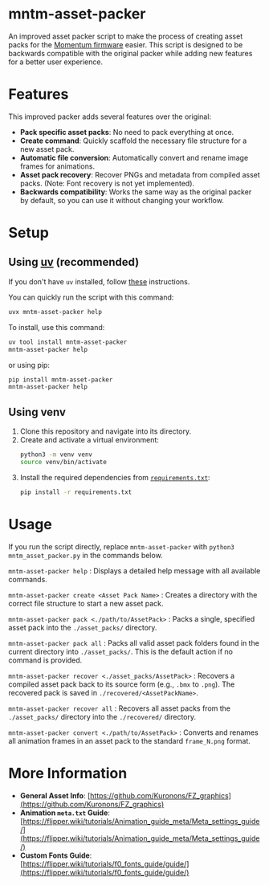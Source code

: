 # mntm-asset-packer

An improved asset packer script to make the process of creating asset packs for the [Momentum firmware](https://momentum-fw.dev/) easier. This script is designed to be backwards compatible with the original packer while adding new features for a better user experience.

# Features

This improved packer adds several features over the original:

-   **Pack specific asset packs**: No need to pack everything at once.
-   **Create command**: Quickly scaffold the necessary file structure for a new asset pack.
-   **Automatic file conversion**: Automatically convert and rename image frames for animations.
-   **Asset pack recovery**: Recover PNGs and metadata from compiled asset packs. (Note: Font recovery is not yet implemented).
-   **Backwards compatibility**: Works the same way as the original packer by default, so you can use it without changing your workflow.

# Setup

## Using [uv](https://docs.astral.sh/uv/) (recommended)

If you don't have `uv` installed, follow [these](https://docs.astral.sh/uv/getting-started/installation/) instructions.

You can quickly run the script with this command:
```sh
uvx mntm-asset-packer help
```

To install, use this command:
```sh
uv tool install mntm-asset-packer
mntm-asset-packer help
```

or using pip:
```sh
pip install mntm-asset-packer
mntm-asset-packer help
```

## Using venv

1.  Clone this repository and navigate into its directory.
2.  Create and activate a virtual environment:
    ```sh
    python3 -m venv venv
    source venv/bin/activate
    ```
3.  Install the required dependencies from [`requirements.txt`](requirements.txt):
    ```sh
    pip install -r requirements.txt
    ```


# Usage

If you run the script directly, replace `mntm-asset-packer` with `python3 mntm_asset_packer.py` in the commands below.

`mntm-asset-packer help`
: Displays a detailed help message with all available commands.

`mntm-asset-packer create <Asset Pack Name>`
: Creates a directory with the correct file structure to start a new asset pack.

`mntm-asset-packer pack <./path/to/AssetPack>`
: Packs a single, specified asset pack into the `./asset_packs/` directory.

`mntm-asset-packer pack all`
: Packs all valid asset pack folders found in the current directory into `./asset_packs/`. This is the default action if no command is provided.

`mntm-asset-packer recover <./asset_packs/AssetPack>`
: Recovers a compiled asset pack back to its source form (e.g., `.bmx` to `.png`). The recovered pack is saved in `./recovered/<AssetPackName>`.

`mntm-asset-packer recover all`
: Recovers all asset packs from the `./asset_packs/` directory into the `./recovered/` directory.

`mntm-asset-packer convert <./path/to/AssetPack>`
: Converts and renames all animation frames in an asset pack to the standard `frame_N.png` format.

# More Information

-   **General Asset Info**: [https://github.com/Kuronons/FZ_graphics](https://github.com/Kuronons/FZ_graphics)
-   **Animation `meta.txt` Guide**: [https://flipper.wiki/tutorials/Animation_guide_meta/Meta_settings_guide/](https://flipper.wiki/tutorials/Animation_guide_meta/Meta_settings_guide/)
-   **Custom Fonts Guide**: [https://flipper.wiki/tutorials/f0_fonts_guide/guide/](https://flipper.wiki/tutorials/f0_fonts_guide/guide/)
